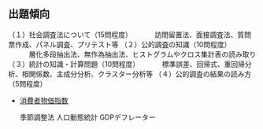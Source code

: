 ## 出題傾向
（１）社会調査法について（15問程度）
　　　訪問留置法、面接調査法、質問票作成、パネル調査、プリテスト等
（２）公的調査の知識（10問程度）
　　　層化多段抽出法、無作為抽出法、ヒストグラムやクロス集計表の読み取り
（３）統計の知識・計算問題（10問程度）
　　　標準誤差、回帰式、重回帰分析、相関係数、主成分分析、クラスター分析等
（４）公的調査の結果の読み方（5問程度）
* [消費者物価指数](http://www.stat.go.jp/data/cpi/4-1.html)

    季節調整法
    人口動態統計
    GDPデフレーター